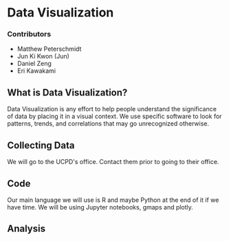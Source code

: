 # Data Visualization 

### Contributors
+ Matthew Peterschmidt 
+ Jun Ki Kwon (Jun)
+ Daniel Zeng
+ Eri Kawakami

## What is Data Visualization?
Data Visualization is any effort to help people understand the significance of data by placing it in a visual context. We use specific software to look for patterns, trends, and correlations that may go unrecognized otherwise. 

## Collecting Data
We will go to the UCPD's office. Contact them prior to going to their office. 

## Code
Our main language we will use is R and maybe Python at the end of it if we have time. We will be using Jupyter notebooks, gmaps and plotly. 

## Analysis